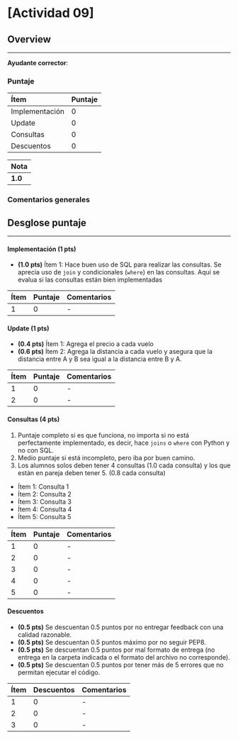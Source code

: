 # [Actividad 09]

## Overview
----------

**Ayudante corrector**: 

### Puntaje
| Ítem | Puntaje |
|:--------|:--------|
| Implementación | 0 |
| Update | 0 |
| Consultas | 0 |
| Descuentos | 0 |


| Nota |
|:-----|
| **1.0** |
	
### Comentarios generales



## Desglose puntaje
----------


#### Implementación **(1 pts)**
* **(1.0 pts)** Ítem 1: Hace buen uso de SQL para realizar las consultas. Se aprecia uso de `join` y condicionales (`where`) en las consultas. Aquí se evalua si las consultas están bien implementadas



| Ítem | Puntaje | Comentarios |
|:--------|:--------|:--------|
| 1 | 0 | - |

#### Update **(1 pts)**
* **(0.4 pts)** Ítem 1: Agrega el precio a cada vuelo
* **(0.6 pts)** Ítem 2: Agrega la distancia a cada vuelo y asegura que la distancia entre A y B sea igual a la distancia entre B y A.



| Ítem | Puntaje | Comentarios |
|:--------|:--------|:--------|
| 1 | 0 | - |
| 2 | 0 | - |


#### Consultas **(4 pts)**
1. Puntaje completo si es que funciona, no importa si no está perfectamente implementado, es decir, hace `joins` o `where` con Python y no con SQL.
1. Medio puntaje si está incompleto, pero iba por buen camino.
1. Los alumnos solos deben tener 4 consultas (1.0 cada consulta)  y los que están en pareja deben tener 5. (0.8 cada consulta)

* Ítem 1: Consulta 1
* Ítem 2: Consulta 2
* Ítem 3: Consulta 3
* Ítem 4: Consulta 4
* Ítem 5: Consulta 5


| Ítem | Puntaje | Comentarios |
|:--------|:--------|:--------|
| 1 | 0 | - |
| 2 | 0 | - |
| 3 | 0 | - |
| 4 | 0 | - |
| 5 | 0 | - |



#### Descuentos

* **(0.5 pts)** Se descuentan 0.5 puntos por no entregar feedback con una calidad razonable.
* **(0.5 pts)** Se descuentan 0.5 puntos máximo por no seguir PEP8.
* **(0.5 pts)** Se descuentan 0.5 puntos por mal formato de entrega (no entrega en la carpeta indicada o el formato del archivo no corresponde).
* **(0.5 pts)** Se descuentan 0.5 puntos por tener más de 5 errores que no permitan ejecutar el código.


| Ítem | Descuentos| Comentarios |
|:--------|:--------|:--------|
| 1 | 0 | - |
| 2 | 0 | - |
| 3 | 0 | - |

